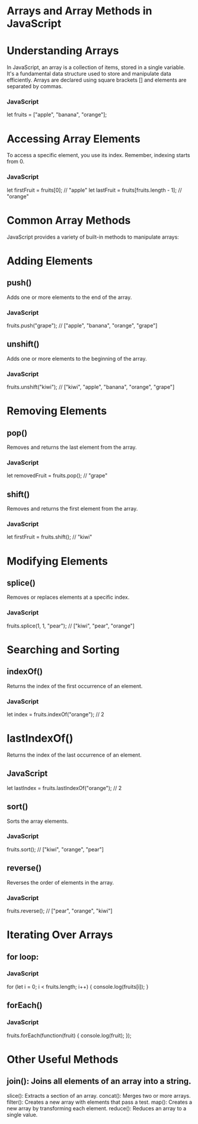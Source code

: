 # Arrays and Array Methods in JavaScript

# Understanding Arrays
In JavaScript, an array is a collection of items, stored in a single variable. It's a fundamental data structure used to store and manipulate data efficiently. Arrays are declared using square brackets [] and elements are separated by commas.

### JavaScript
let fruits = ["apple", "banana", "orange"];


# Accessing Array Elements
To access a specific element, you use its index. Remember, indexing starts from 0.

### JavaScript
let firstFruit = fruits[0]; // "apple"
let lastFruit = fruits[fruits.length - 1]; // "orange"


# Common Array Methods
JavaScript provides a variety of built-in methods to manipulate arrays:

# Adding Elements
## push()
Adds one or more elements to the end of the array.
### JavaScript
fruits.push("grape"); // ["apple", "banana", "orange", "grape"]


## unshift()
Adds one or more elements to the beginning of the array.
### JavaScript
fruits.unshift("kiwi"); // ["kiwi", "apple", "banana", "orange", "grape"]

# Removing Elements
## pop()
Removes and returns the last element from the array.
### JavaScript
let removedFruit = fruits.pop(); // "grape"


## shift()
Removes and returns the first element from the array.
### JavaScript
let firstFruit = fruits.shift(); // "kiwi"


# Modifying Elements
## splice()
Removes or replaces elements at a specific index.
### JavaScript
fruits.splice(1, 1, "pear"); // ["kiwi", "pear", "orange"]


# Searching and Sorting
## indexOf()
Returns the index of the first occurrence of an element.
### JavaScript
let index = fruits.indexOf("orange"); // 2

# lastIndexOf()
Returns the index of the last occurrence of an element.
## JavaScript
let lastIndex = fruits.lastIndexOf("orange"); // 2

## sort()
Sorts the array elements.
### JavaScript
fruits.sort(); // ["kiwi", "orange", "pear"]


## reverse()
Reverses the order of elements in the array.
### JavaScript
fruits.reverse(); // ["pear", "orange", "kiwi"]


# Iterating Over Arrays
## for loop:
### JavaScript
for (let i = 0; i < fruits.length; i++) {
    console.log(fruits[i]);
}


## forEach()
### JavaScript
fruits.forEach(function(fruit) {
    console.log(fruit);
});


# Other Useful Methods
## join(): Joins all elements of an array into a string.
slice(): Extracts a section of an array.
concat(): Merges two or more arrays.
filter(): Creates a new array with elements that pass a test.
map(): Creates a new array by transforming each element.
reduce(): Reduces an array to a single value.
